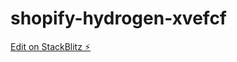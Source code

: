 # shopify-hydrogen-xvefcf

[Edit on StackBlitz ⚡️](https://stackblitz.com/edit/shopify-hydrogen-xvefcf)